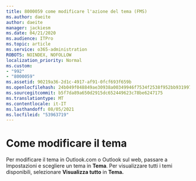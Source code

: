 ```yaml
---
title: 8000059 come modificare l'azione del tema (FMS)
ms.author: daeite
author: daeite
manager: jackiesm
ms.date: 04/21/2020
ms.audience: ITPro
ms.topic: article
ms.service: o365-administration
ROBOTS: NOINDEX, NOFOLLOW
localization_priority: Normal
ms.custom:
- "992"
- "8000059"
ms.assetid: 90219a36-2d1c-4917-af91-0fcf693f659b
ms.openlocfilehash: 24b049f048849ae30938a00349946f7534f2538f952bb931997af53472ee3729
ms.sourcegitcommit: b5f7da89a650d2915dc652449623c78be6247175
ms.translationtype: MT
ms.contentlocale: it-IT
ms.lasthandoff: 08/05/2021
ms.locfileid: "53963719"
---
```

# <a name="how-to-change-your-theme"></a>Come modificare il tema

Per modificare il tema in Outlook.com o Outlook sul web,  passare a Impostazioni e scegliere un tema in **Tema**. Per visualizzare tutti i temi disponibili, selezionare **Visualizza tutto** in **Tema.**
  